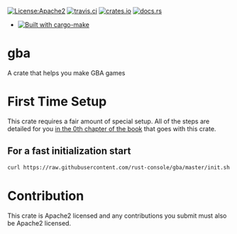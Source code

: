 [![License:Apache2](https://img.shields.io/badge/License-Apache2-green.svg)](https://www.apache.org/licenses/LICENSE-2.0)
[![travis.ci](https://travis-ci.org/rust-console/gba.svg?branch=master)](https://travis-ci.org/rust-console/gba)
[![crates.io](https://img.shields.io/crates/v/gba.svg)](https://crates.io/crates/gba)
[![docs.rs](https://docs.rs/gba/badge.svg)](https://docs.rs/gba/latest/gba/)

* [![Built with cargo-make](https://sagiegurari.github.io/cargo-make/assets/badges/cargo-make.svg)](https://sagiegurari.github.io/cargo-make)

# gba

A crate that helps you make GBA games

# First Time Setup

This crate requires a fair amount of special setup. All of the steps are
detailed for you [in the 0th chapter of the
book](https://rust-console.github.io/gba/ch00/index.html) that goes with this
crate.

## For a fast initialization start

```sh
curl https://raw.githubusercontent.com/rust-console/gba/master/init.sh -sSf | bash -s APP_NAME
```

# Contribution

This crate is Apache2 licensed and any contributions you submit must also be
Apache2 licensed.
